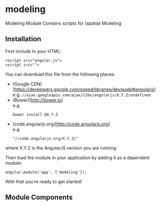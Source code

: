 
# modeling

Modeling Module
Contains scripts for (spatia) Modeling


## Installation

First include  in your HTML:

```
<script src="angular.js">
<script src="">
```

You can download this file from the following places:

* (Google CDN)[https://developers.google.com/speed/libraries/devguide#angularjs]<br>e.g. <code>//ajax.googleapis.com/ajax/libs/angularjs/X.Y.Z/undefined</code>
* (Bower)[http://bower.io]<br>e.g. <pre><code>bower install @X.Y.Z</code></pre>
* (code.angularjs.org)[http://code.angularjs.org]<br>e.g. <pre><code>&quot;//code.angularjs.org/X.Y.Z/&quot;</code></pre>

where X.Y.Z is the AngularJS version you are running.

Then load the module in your application by adding it as a dependent module:

```
angular.module('app', ['modeling']);
```

With that you&apos;re ready to get started!




## Module Components







